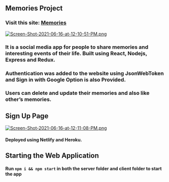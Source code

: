 ## Memories Project
### Visit this site: [Memories](https://memories-to-cherish.netlify.app/)
[![Screen-Shot-2021-06-16-at-12-10-51-PM.png](https://i.postimg.cc/xTZcpy64/Screen-Shot-2021-06-16-at-12-10-51-PM.png)](https://postimg.cc/0bpkbmRY)
### It is a social media app for people to share memories and interesting events of their life. Built using React, Nodejs, Express and Redux. 
### Authentication was added to the website using JsonWebToken and Sign in with Google Option is also Provided. 
### Users can delete and update their memories and also like other’s memories. 
## Sign Up Page
[![Screen-Shot-2021-06-16-at-12-11-08-PM.png](https://i.postimg.cc/W3Jv3gGh/Screen-Shot-2021-06-16-at-12-11-08-PM.png)](https://postimg.cc/jwK93Wkb)
#### Deployed using Netlify and Heroku.
## Starting the Web Application
#### Run `npm i && npm start` in both the server folder and client folder to start the app
